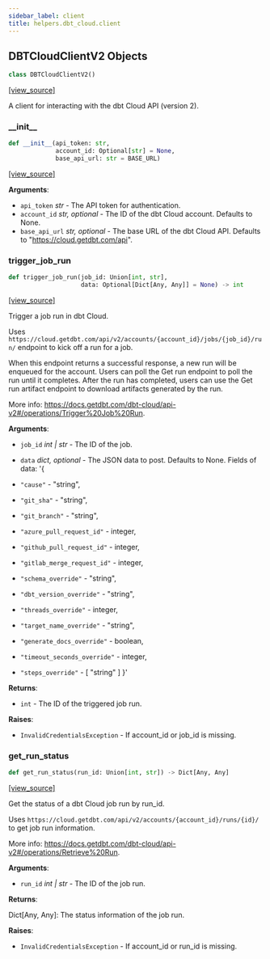 ```yaml
---
sidebar_label: client
title: helpers.dbt_cloud.client
---
```


## DBTCloudClientV2 Objects

```python
class DBTCloudClientV2()
```

[[view_source]](https://github.com/dlt-hub/dlt/blob/f0690715274590fc4cacf1165e3661aaa7af1c15/dlt/helpers/dbt_cloud/client.py#L12)

A client for interacting with the dbt Cloud API (version 2).

### \_\_init\_\_

```python
def __init__(api_token: str,
             account_id: Optional[str] = None,
             base_api_url: str = BASE_URL)
```

[[view_source]](https://github.com/dlt-hub/dlt/blob/f0690715274590fc4cacf1165e3661aaa7af1c15/dlt/helpers/dbt_cloud/client.py#L17)

**Arguments**:

- `api_token` _str_ - The API token for authentication.
- `account_id` _str, optional_ - The ID of the dbt Cloud account.
  Defaults to None.
- `base_api_url` _str, optional_ - The base URL of the dbt Cloud API.
  Defaults to "https://cloud.getdbt.com/api".

### trigger\_job\_run

```python
def trigger_job_run(job_id: Union[int, str],
                    data: Optional[Dict[Any, Any]] = None) -> int
```

[[view_source]](https://github.com/dlt-hub/dlt/blob/f0690715274590fc4cacf1165e3661aaa7af1c15/dlt/helpers/dbt_cloud/client.py#L57)

Trigger a job run in dbt Cloud.

Uses `https://cloud.getdbt.com/api/v2/accounts/{account_id}/jobs/{job_id}/run/`
endpoint to kick off a run for a job.

When this endpoint returns a successful response, a new run will be enqueued
for the account. Users can poll the Get run endpoint to poll the run until it completes.
After the run has completed, users can use the Get run artifact endpoint to download artifacts generated by the run.

More info: https://docs.getdbt.com/dbt-cloud/api-v2#/operations/Trigger%20Job%20Run.

**Arguments**:

- `job_id` _int | str_ - The ID of the job.
  
- `data` _dict, optional_ - The JSON data to post. Defaults to None.
  Fields of data:
  '{
- `"cause"` - "string",
- `"git_sha"` - "string",
- `"git_branch"` - "string",
- `"azure_pull_request_id"` - integer,
- `"github_pull_request_id"` - integer,
- `"gitlab_merge_request_id"` - integer,
- `"schema_override"` - "string",
- `"dbt_version_override"` - "string",
- `"threads_override"` - integer,
- `"target_name_override"` - "string",
- `"generate_docs_override"` - boolean,
- `"timeout_seconds_override"` - integer,
- `"steps_override"` - [
  "string"
  ]
  }'
  

**Returns**:

- `int` - The ID of the triggered job run.
  

**Raises**:

- `InvalidCredentialsException` - If account_id or job_id is missing.

### get\_run\_status

```python
def get_run_status(run_id: Union[int, str]) -> Dict[Any, Any]
```

[[view_source]](https://github.com/dlt-hub/dlt/blob/f0690715274590fc4cacf1165e3661aaa7af1c15/dlt/helpers/dbt_cloud/client.py#L115)

Get the status of a dbt Cloud job run by run_id.

Uses `https://cloud.getdbt.com/api/v2/accounts/{account_id}/runs/{id}/`
to get job run information.

More info: https://docs.getdbt.com/dbt-cloud/api-v2#/operations/Retrieve%20Run.

**Arguments**:

- `run_id` _int | str_ - The ID of the job run.
  

**Returns**:

  Dict[Any, Any]: The status information of the job run.
  

**Raises**:

- `InvalidCredentialsException` - If account_id or run_id is missing.

